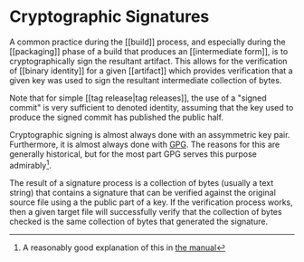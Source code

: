 Cryptographic Signatures
===

A common practice during the [[build]] process, and especially during the [[packaging]] phase of a build that produces an [[intermediate form]], is to cryptographically sign the resultant artifact.  This allows for the verification of [[binary identity]] for a given [[artifact]] which provides verification that a given key was used to sign the resultant intermediate collection of bytes.

Note that for simple [[tag release|tag releases]], the use of a "signed commit" is very sufficient to denoted identity, assuming that the key used to produce the signed commit has published the public half.

Cryptographic signing is almost always done with an assymmetric key pair.  Furthermore, it is almost always done with [GPG](https://gnupg.org/).  The reasons for this are generally historical, but for the most part GPG serves this purpose admirably[^manual].

The result of a signature process is a collection of bytes (usually a text string) that contains a signature that can be verified against the original source file using a the public part of a key.  If the verification process works, then a given target file will successfully verify that the collection of bytes checked is the same collection of bytes that generated the signature.

[^manual]: A reasonably good explanation of this in [the manual](https://www.gnupg.org/gph/en/manual/x135.html)